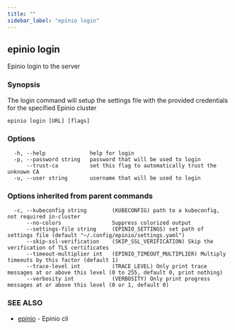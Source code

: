 ```yaml
---
title: ""
sidebar_label: "epinio login"
---
```

## epinio login

Epinio login to the server

### Synopsis

The login command will setup the settings file with the provided credentials for the specified Epinio cluster

```
epinio login [URL] [flags]
```

### Options

```
  -h, --help              help for login
  -p, --password string   password that will be used to login
      --trust-ca          set this flag to automatically trust the unknown CA
  -u, --user string       username that will be used to login
```

### Options inherited from parent commands

```
  -c, --kubeconfig string        (KUBECONFIG) path to a kubeconfig, not required in-cluster
      --no-colors                Suppress colorized output
      --settings-file string     (EPINIO_SETTINGS) set path of settings file (default "~/.config/epinio/settings.yaml")
      --skip-ssl-verification    (SKIP_SSL_VERIFICATION) Skip the verification of TLS certificates
      --timeout-multiplier int   (EPINIO_TIMEOUT_MULTIPLIER) Multiply timeouts by this factor (default 1)
      --trace-level int          (TRACE_LEVEL) Only print trace messages at or above this level (0 to 255, default 0, print nothing)
      --verbosity int            (VERBOSITY) Only print progress messages at or above this level (0 or 1, default 0)
```

### SEE ALSO

* [epinio](./epinio.md)	 - Epinio cli

